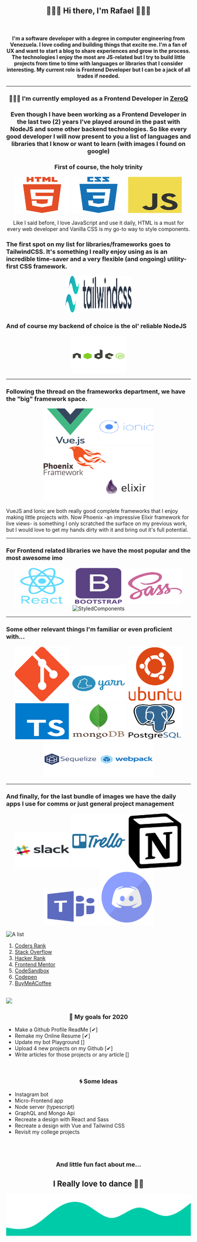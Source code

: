 <h2 align='center'> 🙋🏻‍♂️ Hi there, I'm Rafael 🧑🏻‍💻</h2>
<br>
<h4 align="center"> I'm a software developer with a degree in computer engineering from Venezuela. I love coding and building things that excite me. I'm a fan of UX and want to start a blog to share experiences and grow in the process. The technologies I enjoy the most are JS-related but I try to build little projects from time to time with languages or libraries that I consider interesting. My current role is <strong>Frontend Developer</strong> but I can be a jack of all trades if needed. </h4>
<hr>
<h3 align='center'>👨🏽‍💻 I’m currently employed as a Frontend Developer in <a href="https://www.linkedin.com/company/zeroq/">ZeroQ</a></h3>

<h3 align='center'>Even though I have been working as a Frontend Developer in the last two (2) years I've played around in the past with NodeJS and some other backend technologies. So like every good developer I will now present to you a list of languages and libraries that I know or want to learn (with images I found on google) </h3>

<h3 align='center'>First of course, the holy trinity</h3>
<p align='center'>
  <img src="https://github.com/Rafajrg21/Rafajrg21/blob/main/images/html5-plain-wordmark.svg" alt="HTML" width="150px" height="100px" />
  <img src="https://github.com/Rafajrg21/Rafajrg21/blob/main/images/css3-plain-wordmark.svg" alt="CSS" width="150px" height="100px" />
  <img src="https://github.com/Rafajrg21/Rafajrg21/blob/main/images/javascript-original.svg" alt="JavaScript" width="150px" height="100px" />
</p>
<p align='center'>Like I said before, I love JavaScript and use it daily, HTML is a must for every web developer and Vanilla CSS is my go-to way to style components.</p>
<h3>The first spot on my list for libraries/frameworks goes to TailwindCSS. It's something I really enjoy using as is an incredible time-saver and a very flexible (and ongoing) utility-first CSS framework.</h3>
<p align='center'>
  <img src="https://github.com/Rafajrg21/Rafajrg21/blob/main/images/tailwindcss.svg" alt="Tailwind CSS" width="180px" height="100px" />
</p>
<h3>And of course my backend of choice is the ol' reliable NodeJS</h3>
<p align='center'>
  <img src="https://github.com/Rafajrg21/Rafajrg21/blob/main/images/nodejs-original-wordmark.svg" alt="NodeJS" width="150px" height="100px" />
</p>
<hr>
<h3>Following the thread on the frameworks department, we have the "big" framework space.</h3>
<p align='center'>
  <img src="https://github.com/Rafajrg21/Rafajrg21/blob/main/images/vuejs-original-wordmark.svg" alt="VueJS" width="150px" height="100px" />
  <img src="https://github.com/Rafajrg21/Rafajrg21/blob/main/images/ionic-original-wordmark.svg" alt="Ionic" width="150px" height="100px" />
  <img src="https://github.com/Rafajrg21/Rafajrg21/blob/main/images/Elixir-Phoenix.jpg" alt="Elixir & Phoenix" width="300px" height="150px" />
</p>
<p>VueJS and Ionic are both really good complete frameworks that I enjoy making little projects with. Now Phoenix -an impressive Elixir framework for live views- is something I only scratched the surface on my previous work, but I would love to get my hands dirty with it and bring out it's full potential.</p>
<hr>
<h3>For Frontend related libraries we have the most popular and the most awesome imo</h3>
<p align='center'>
  <img src="https://github.com/Rafajrg21/Rafajrg21/blob/main/images/react-original-wordmark.svg" alt="React" width="150px" height="100px" />
  <img src="https://github.com/Rafajrg21/Rafajrg21/blob/main/images/bootstrap-plain-wordmark.svg" alt="Bootstrap" width="150px" height="100px" />
  <img src="https://github.com/Rafajrg21/Rafajrg21/blob/main/images/sass-original.svg" alt="Sass" width="150px" height="100px" />
  <img src="https://github.com/Rafajrg21/Rafajrg21/blob/main/images/styled-components.png" alt="StyledComponents" width="150px" height="100px" />
</p>
<hr>
<h3>Some other relevant things I'm familiar or even proficient with...</h3>
<p align='center'>
  <img src="https://github.com/Rafajrg21/Rafajrg21/blob/main/images/git-plain.svg" alt="Git" width="150px" height="150px" />
  <img src="https://github.com/Rafajrg21/Rafajrg21/blob/main/images/yarn-original-wordmark.svg" alt="Yarn" width="150px" height="100px" />
  <img src="https://github.com/Rafajrg21/Rafajrg21/blob/main/images/ubuntu-plain-wordmark.svg" alt="Ubuntu cmd" width="150px" height="150px" />
  <img src="https://github.com/Rafajrg21/Rafajrg21/blob/main/images/typescript-original.svg" alt="Typescript" width="150px" height="100px" />
  <img src="https://github.com/Rafajrg21/Rafajrg21/blob/main/images/mongodb-original-wordmark.svg" alt="MongoDB" width="150px" height="100px" />
  <img src="https://github.com/Rafajrg21/Rafajrg21/blob/main/images/postgresql-original-wordmark.svg" alt="Postgresql" width="150px" height="100px" />
  <img src="https://github.com/Rafajrg21/Rafajrg21/blob/main/images/sequelize-plain-wordmark.svg" alt="Sequelize" width="150px" height="100px" />
  <img src="https://github.com/Rafajrg21/Rafajrg21/blob/main/images/webpack-original-wordmark.svg" alt="Webpack" width="150px" height="100px" />
</p>
<hr>
<h3>And finally, for the last bundle of images we have the daily apps I use for comms or just general project management</h3>
<p align='center'>
  <img src="https://github.com/Rafajrg21/Rafajrg21/blob/main/images/slack-original-wordmark.svg" alt="Slack" width="150px" height="100px" />
  <img src="https://github.com/Rafajrg21/Rafajrg21/blob/main/images/trello-plain-wordmark.svg" alt="Trello" width="150px" height="150px" />
  <img src="https://github.com/Rafajrg21/Rafajrg21/blob/main/images/notion.svg" alt="Notion" width="150px" height="150px" />
  <img src="https://github.com/Rafajrg21/Rafajrg21/blob/main/images/microsoft-teams.png" alt="MicrosoftTeams" width="150px" height="100px" />
  <img src="https://github.com/Rafajrg21/Rafajrg21/blob/main/images/discord.webp" alt="Discord" width="150px" height="150px" />
</p>
<img src="https://github.com/Rafajrg21/Rafajrg21/blob/main/images/activity-list.svg" alt="A list" width="150px" height="100px" />
<ol>
  <li><a href="https://profile.codersrank.io/user/rafajrg21">Coders Rank</a></li>
  <li><a href="https://stackoverflow.com/users/9378958/rafa-romero?tab=profile">Stack Overflow</a></li>
  <li><a href="https://www.hackerrank.com/rafajrg21">Hacker Rank</a></li>
  <li><a href="https://www.frontendmentor.io/profile/Rafajrg21">Frontend Mentor</a></li>
  <li><a href="https://codesandbox.io/dashboard/home">CodeSandbox</a></li>
  <li><a href="https://codepen.io/rafajrg21">Codepen</a></li>
  <li><a href="https://www.buymeacoffee.com/dashboard">BuyMeACoffee</a></li>
</ol>
<br>
<a href="https://www.buymeacoffee.com/gheGKI0z3"><img src="https://img.buymeacoffee.com/button-api/?text=Buy me a coffee&emoji=&slug=gheGKI0z3&button_colour=5F7FFF&font_colour=ffffff&font_family=Lato&outline_colour=000000&coffee_colour=FFDD00"></a>
<h3 align='center'>🗻 My goals for 2020</h3>
<ul>
  <li> Make a Github Profile ReadMe [✔]
  <li> Remake my Online Resume [✔]
  <li> Update my bot Playground []
  <li> Upload 4 new projects on my Github [✔]
  <li> Write articles for those projects or any article []
</ul>
<br>
<h3 align='center'>🌀 Some Ideas</h3>
<ul>
  <li> Instagram bot 
  <li> Micro-Frontend app 
  <li> Node server (typescript) 
  <li> GraphQL and Mongo Api 
  <li> Recreate a design with React and Sass 
  <li> Recreate a design with Vue and Tailwind CSS
  <li> Revisit my college projects 
</ul>
<br>
<br>
<h3 align='center'>And little fun fact about me...</h3> 
<h2 align='center'>I Really love to dance 🕺🏽</h2>
<img src="https://github.com/Rafajrg21/Rafajrg21/blob/main/images/wave.svg" alt="Cool wave" />
